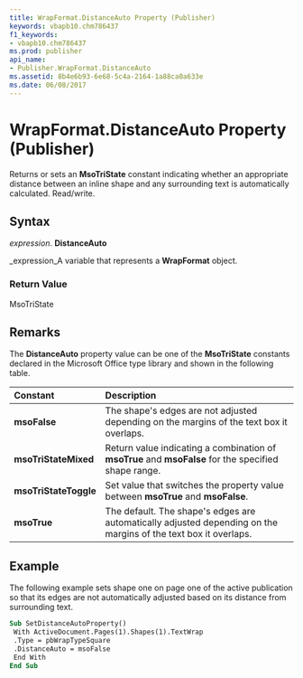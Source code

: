 ```yaml
---
title: WrapFormat.DistanceAuto Property (Publisher)
keywords: vbapb10.chm786437
f1_keywords:
- vbapb10.chm786437
ms.prod: publisher
api_name:
- Publisher.WrapFormat.DistanceAuto
ms.assetid: 8b4e6b93-6e68-5c4a-2164-1a88ca0a633e
ms.date: 06/08/2017
---
```



# WrapFormat.DistanceAuto Property (Publisher)

Returns or sets an  **MsoTriState** constant indicating whether an appropriate distance between an inline shape and any surrounding text is automatically calculated. Read/write.


## Syntax

 _expression_. **DistanceAuto**

 _expression_A variable that represents a  **WrapFormat** object.


### Return Value

MsoTriState


## Remarks

The  **DistanceAuto** property value can be one of the **MsoTriState** constants declared in the Microsoft Office type library and shown in the following table.



|**Constant**|**Description**|
|:-----|:-----|
| **msoFalse**|The shape's edges are not adjusted depending on the margins of the text box it overlaps.|
| **msoTriStateMixed**|Return value indicating a combination of  **msoTrue** and **msoFalse** for the specified shape range.|
| **msoTriStateToggle**| Set value that switches the property value between **msoTrue** and **msoFalse**.|
| **msoTrue**|The default. The shape's edges are automatically adjusted depending on the margins of the text box it overlaps. |

## Example

The following example sets shape one on page one of the active publication so that its edges are not automatically adjusted based on its distance from surrounding text.


```vb
Sub SetDistanceAutoProperty() 
 With ActiveDocument.Pages(1).Shapes(1).TextWrap 
 .Type = pbWrapTypeSquare 
 .DistanceAuto = msoFalse 
 End With 
End Sub
```


